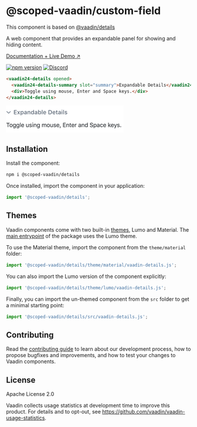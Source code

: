 # @scoped-vaadin/custom-field

This component is based on [@vaadin/details](https://www.npmjs.com/package/@vaadin/details)

A web component that provides an expandable panel for showing and hiding content.

[Documentation + Live Demo ↗](https://vaadin.com/docs/latest/components/details)

[![npm version](https://badgen.net/npm/v/@scoped-vaadin/details)](https://www.npmjs.com/package/@scoped-vaadin/details)
[![Discord](https://img.shields.io/discord/732335336448852018?label=discord)](https://discord.gg/PHmkCKC)

```html
<vaadin24-details opened>
  <vaadin24-details-summary slot="summary">Expandable Details</vaadin24-details-summary>
  <div>Toggle using mouse, Enter and Space keys.</div>
</vaadin24-details>
```

[<img src="https://raw.githubusercontent.com/vaadin/web-components/master/packages/details/screenshot.png" alt="Screenshot of vaadin-details" width="320">](https://vaadin.com/docs/latest/components/details)

## Installation

Install the component:

```sh
npm i @scoped-vaadin/details
```

Once installed, import the component in your application:

```js
import '@scoped-vaadin/details';
```

## Themes

Vaadin components come with two built-in [themes](https://vaadin.com/docs/latest/styling), Lumo and Material.
The [main entrypoint](https://github.com/vaadin/web-components/blob/master/packages/details/vaadin-details.js) of the package uses the Lumo theme.

To use the Material theme, import the component from the `theme/material` folder:

```js
import '@scoped-vaadin/details/theme/material/vaadin-details.js';
```

You can also import the Lumo version of the component explicitly:

```js
import '@scoped-vaadin/details/theme/lumo/vaadin-details.js';
```

Finally, you can import the un-themed component from the `src` folder to get a minimal starting point:

```js
import '@scoped-vaadin/details/src/vaadin-details.js';
```

## Contributing

Read the [contributing guide](https://vaadin.com/docs/latest/contributing/overview) to learn about our development process, how to propose bugfixes and improvements, and how to test your changes to Vaadin components.

## License

Apache License 2.0

Vaadin collects usage statistics at development time to improve this product.
For details and to opt-out, see https://github.com/vaadin/vaadin-usage-statistics.
